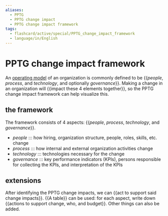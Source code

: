 ```yaml
---
aliases:
  - PPTG
  - PPTG change impact
  - PPTG change impact framework
tags:
  - flashcard/active/special/PPTG_change_impact_framework
  - language/in/English
---
```


# PPTG change impact framework

An [operating model](../general/operating%20model.md) of an organization is commonly defined to be {{_people_, _process_, and _technology_, and optionally _governance_}}. Making a change in an organization will {{impact these 4 elements together}}, so the PPTG change impact framework can help visualize this. <!--SR:!2025-06-04,278,330!2025-01-24,161,310-->

## the framework

The framework consists of 4 aspects: {{_people_, _process_, _technology_, and _governance_}}. <!--SR:!2025-07-06,304,330-->

- _people_ ::: how hiring, organization structure, people, roles, skills, etc. change <!--SR:!2024-12-25,135,290!2024-11-28,124,290-->
- _process_ ::: how internal and external organization activities change <!--SR:!2025-02-11,176,310!2026-01-15,428,310-->
- _technology_ ::: technologies necessary for the change <!--SR:!2024-12-18,128,290!2025-05-02,252,330-->
- _governance_ ::: key performance indicators (KPIs), persons responsible for collecting the KPIs, and interpretation of the KPIs <!--SR:!2024-12-26,151,310!2025-06-29,300,330-->

## extensions

After identifying the PPTG change impacts, we can {{act to support said change impacts}}. {{A table}} can be used: for each aspect, write down {{actions to support change, who, and budget}}. Other things can also be added. <!--SR:!2025-06-03,278,330!2025-01-14,155,310!2024-12-09,127,290-->
